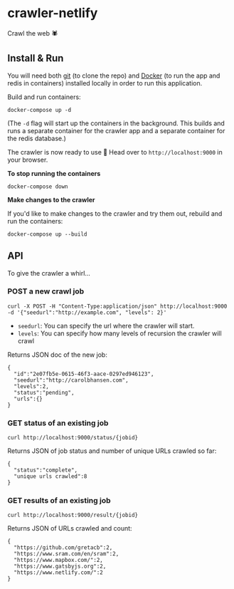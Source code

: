 # crawler-netlify

Crawl the web :spider:

## Install & Run

You will need both [git](https://git-scm.com/book/en/v2/Getting-Started-Installing-Git) (to clone the repo) and [Docker](https://docs.docker.com/docker-for-mac/install/) (to run the app and redis in containers) installed locally in order to run this application.

Build and run containers:
```
docker-compose up -d
```
(The `-d` flag will start up the containers in the background. This builds and runs a separate container for the crawler app and a separate container for the redis database.)


The crawler is now ready to use :tada: Head over to `http://localhost:9000` in your browser.

**To stop running the containers**

```
docker-compose down
```
**Make changes to the crawler**

If you'd like to make changes to the crawler and try them out, rebuild and run the containers:
```
docker-compose up --build
```

## API

To give the crawler a whirl...

### POST a new crawl job

    curl -X POST -H "Content-Type:application/json" http://localhost:9000 -d '{"seedurl":"http://example.com", "levels": 2}'

- `seedurl`: You can specify the url where the crawler will start.
- `levels`: You can specify how many levels of recursion the crawler will crawl

Returns JSON doc of the new job:

    {
      "id":"2e07fb5e-0615-46f3-aace-0297ed946123",
      "seedurl":"http://carolbhansen.com",
      "levels":2,
      "status":"pending",
      "urls":{}
    }

### GET status of an existing job

    curl http://localhost:9000/status/{jobid}

Returns JSON of job status and number of unique URLs crawled so far:

    {
      "status":"complete",
      "unique urls crawled":8
    }

### GET results of an existing job

    curl http://localhost:9000/result/{jobid}

Returns JSON of URLs crawled and count:

    { 
      "https://github.com/gretacb":2,
      "https://www.sram.com/en/sram":2,
      "https://www.mapbox.com/":2,
      "https://www.gatsbyjs.org":2,
      "https://www.netlify.com/":2
    }

